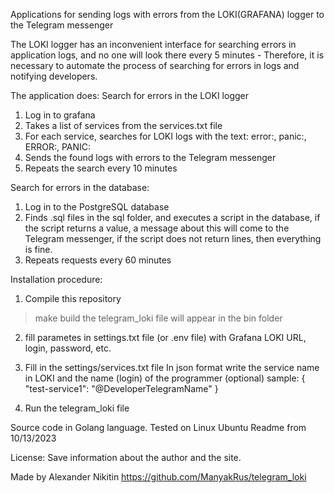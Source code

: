 Applications for sending logs with errors from the LOKI(GRAFANA) logger to the Telegram messenger

The LOKI logger has an inconvenient interface for searching errors in application logs,
and no one will look there every 5 minutes -
Therefore, it is necessary to automate the process of searching for errors in logs and notifying developers.

The application does:
Search for errors in the LOKI logger
1. Log in to grafana
2. Takes a list of services from the services.txt file
3. For each service, searches for LOKI logs with the text: error:, panic:, ERROR:, PANIC:
4. Sends the found logs with errors to the Telegram messenger
5. Repeats the search every 10 minutes

Search for errors in the database:
1. Log in to the PostgreSQL database
2. Finds .sql files in the sql folder, and executes a script in the database,
if the script returns a value, a message about this will come to the Telegram messenger,
if the script does not return lines, then everything is fine.
3. Repeats requests every 60 minutes

Installation procedure:
1. Compile this repository
>make build
the telegram_loki file will appear in the bin folder

2. fill parametes in settings.txt file (or .env file)
with Grafana LOKI URL, login, password, etc.

3. Fill in the settings/services.txt file
In json format write the service name in LOKI
and the name (login) of the programmer (optional)
sample:
{
   "test-service1": "@DeveloperTelegramName"
}


3. Run the telegram_loki file


Source code in Golang language.
Tested on Linux Ubuntu
Readme from 10/13/2023

License:
Save information about the author and the site.

Made by Alexander Nikitin
https://github.com/ManyakRus/telegram_loki